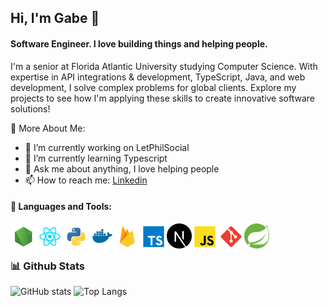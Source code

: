 ## Hi, I'm Gabe 👋

#### Software Engineer. I love building things and helping people.

<!--
**Gabriel-Giani/Gabriel-Giani** is a ✨ _special_ ✨ repository because its `README.md` (this file) appears on your GitHub profile.
-->

I'm a senior at Florida Atlantic University studying Computer Science. With expertise in API integrations & development, TypeScript, Java, and web development, I solve complex problems for global clients. Explore my projects to see how I'm applying these skills to create innovative software solutions!

🔎 More About Me:

- 🧊 I’m currently working on LetPhilSocial
- 🌱 I’m currently learning Typescript
- 💬 Ask me about anything, I love helping people
- 📫 How to reach me: [Linkedin](https://www.linkedin.com/in/gabriel-giani-971b43163)

#### 🔨 Languages and Tools:

<a href="https://nodejs.org/" target="_blank"> <img align="left" src="assets/node.svg" alt="Node" height="42px"/> </a>
<a href="https://react.dev/" target="_blank"> <img align="left" src="assets/react.svg" alt="React" height="42px"/> </a>
<a href="https://www.python.org/" target="_blank"> <img align="left" src="assets/python.svg" alt="Python" height="42px"/> </a>
<a href="https://www.docker.com/" target="_blank"> <img align="left" src="assets/docker-svgrepo-com.svg" alt="Ducker" height="40px"/> </a>
<a href="https://firebase.google.com/" target="_blank"> <img align="left" src="assets/firebase.svg" alt="Firebase" height="42px"/> </a>
<a href="https://www.typescriptlang.org/" target="_blank"> <img align="left" src="assets/typescript.svg" alt="TypeScript" height="42px"/> </a>
<a href="https://nextjs.org/" target="_blank"> <img align="left" src="assets/nextjs-icon-svgrepo-com.svg" alt="Next JS" height="40px"/> </a>
<a href="https://developer.mozilla.org/en-US/docs/Web/JavaScript" target="_blank"> <img align="left" src="assets/javascript.svg" alt="JavaScript" height="42px"/> </a>
<a href="https://git-scm.com/" target="_blank"> <img align="left" src="assets/git-scm.svg" alt="Git" height="42px"/> </a>
<a href="https://spring.io/" target="_blank"> <img align="left" src="assets/Spring_Boot.svg" alt="Spring Boot" height="40px"/> </a>

<br>

<br>

### 📊 Github Stats

![GitHub stats](https://github-readme-stats.vercel.app/api?username=gabriel-giani&show_icons=true&theme=dark&count_private=true&include_all_commits=true)
![Top Langs](https://github-readme-stats.vercel.app/api/top-langs/?username=gabriel-giani&hide=CSS,html&layout=compact&theme=dark)
